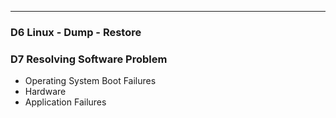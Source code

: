 

<hr>

### D6 Linux - Dump - Restore

### D7 Resolving Software Problem

- Operating System Boot Failures
- Hardware
- Application Failures
